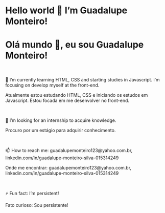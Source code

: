 # Hello world 👋 I’m Guadalupe Monteiro! 
# Olá mundo 👋, eu sou Guadalupe Monteiro!

<br>
<p>🌱 I’m currently learning HTML, CSS and starting studies in Javascript. 
I’m  focusing on develop myself at the front-end.</p>
<p>Atualmente estou estudando HTML, CSS e iniciando os estudos em Javascript. 
Estou focada em me desenvolver no front-end.</p>
<br>
<p>👯 I’m  looking for an internship to acquire knowledge.</p>
<p>Procuro por um estágio para adquirir conhecimento.</p>
<br>
<p>📫 How to reach me: guadalupemonteiro123@yahoo.com.br, 
linkedin.com/in/guadalupe-monteiro-silva-015314249</p>
<p>Onde me encontrar: guadalupemonteiro123@yahoo.com.br, 
linkedin.com/in/guadalupe-monteiro-silva-015314249</p>
<br>
<p>⚡ Fun fact: I’m persistent!</p>
<p>Fato curioso: Sou persistente!</p>

